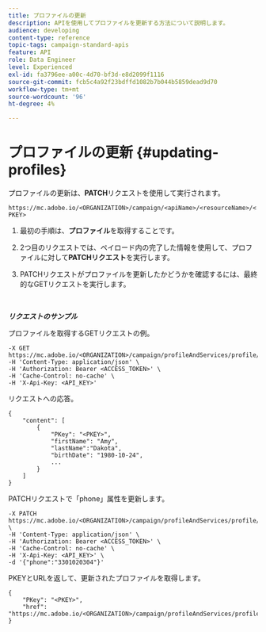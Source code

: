 ```yaml
---
title: プロファイルの更新
description: APIを使用してプロファイルを更新する方法について説明します。
audience: developing
content-type: reference
topic-tags: campaign-standard-apis
feature: API
role: Data Engineer
level: Experienced
exl-id: fa3796ee-a00c-4d70-bf3d-e8d2099f1116
source-git-commit: fcb5c4a92f23bdffd1082b7b044b5859dead9d70
workflow-type: tm+mt
source-wordcount: '96'
ht-degree: 4%

---
```


# プロファイルの更新 {#updating-profiles}

プロファイルの更新は、**PATCH**&#x200B;リクエストを使用して実行されます。

`https://mc.adobe.io/<ORGANIZATION>/campaign/<apiName>/<resourceName>/<PKEY>`

1. 最初の手順は、**プロファイル**&#x200B;を取得することです。

1. 2つ目のリクエストでは、ペイロード内の完了した情報を使用して、プロファイルに対して&#x200B;**PATCHリクエスト**&#x200B;を実行します。

1. PATCHリクエストがプロファイルを更新したかどうかを確認するには、最終的なGETリクエストを実行します。

<br/>

***リクエストのサンプル***

プロファイルを取得するGETリクエストの例。

```
-X GET https://mc.adobe.io/<ORGANIZATION>/campaign/profileAndServices/profile/<PKEY>\
-H 'Content-Type: application/json' \
-H 'Authorization: Bearer <ACCESS_TOKEN>' \
-H 'Cache-Control: no-cache' \
-H 'X-Api-Key: <API_KEY>'
```

リクエストへの応答。

```
{
    "content": [
        {
            "PKey": "<PKEY>",
            "firstName": "Amy",
            "lastName":"Dakota",
            "birthDate": "1980-10-24",
            ...
        }
    ]
}
```

PATCHリクエストで「phone」属性を更新します。

```
-X PATCH https://mc.adobe.io/<ORGANIZATION>/campaign/profileAndServices/profile/<PKEY> \
-H 'Content-Type: application/json' \
-H 'Authorization: Bearer <ACCESS_TOKEN>' \
-H 'Cache-Control: no-cache' \
-H 'X-Api-Key: <API_KEY>' \
-d '{"phone":"3301020304"}'
```

PKEYとURLを返して、更新されたプロファイルを取得します。

```
{
    "PKey": "<PKEY>",
    "href": "https://mc.adobe.io/<ORGANIZATION>/campaign/profileAndServices/profile/@2v1dr3ZKJveMDhAdh0MPnh9hNQQ93qb7AW6BNVVKknjwXvTZRBAgUqz1SNcB4ZndgjqOofx3BwBZYBftlmObISoM3rs"
}
```
